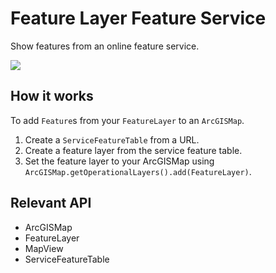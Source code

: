 # Feature Layer Feature Service

Show features from an online feature service.

![]("FeatureLayerFeatureService.png)

## How it works

To add `Feature`s from your `FeatureLayer` to an `ArcGISMap`.


  1. Create a `ServiceFeatureTable` from a URL.
  2. Create a feature layer from the service feature table.
  3. Set the feature layer to your ArcGISMap using `ArcGISMap.getOperationalLayers().add(FeatureLayer)`.


## Relevant API


  * ArcGISMap
  * FeatureLayer
  * MapView
  * ServiceFeatureTable

